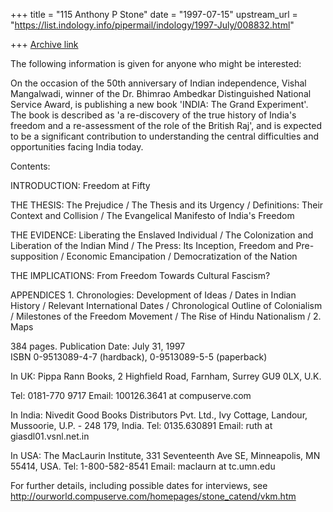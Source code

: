 +++
title = "115 Anthony P Stone"
date = "1997-07-15"
upstream_url = "https://list.indology.info/pipermail/indology/1997-July/008832.html"

+++
[Archive link](https://list.indology.info/pipermail/indology/1997-July/008832.html)

The following information is given for anyone who might be interested:

On the occasion of the 50th anniversary of Indian independence, Vishal
Mangalwadi, winner of the Dr. Bhimrao Ambedkar Distinguished National
Service Award, is publishing a new book  'INDIA: The Grand Experiment'.  
The book is described as 'a re-discovery of the true history of India's
freedom and a re-assessment of the role of the British Raj', and is
expected to be a significant contribution to understanding the central
difficulties and opportunities facing India today.  

Contents:

INTRODUCTION: Freedom at Fifty  

THE THESIS: The Prejudice / The Thesis and its Urgency / Definitions: Their
Context and Collision /  The Evangelical Manifesto of India's Freedom 

THE EVIDENCE:  Liberating the Enslaved Individual / The Colonization and
Liberation of the Indian Mind / The Press: Its Inception, Freedom and
Pre-supposition / Economic  Emancipation / Democratization of the Nation

THE IMPLICATIONS: From Freedom Towards Cultural Fascism? 

APPENDICES  1. Chronologies: Development of Ideas / Dates in Indian History
 / Relevant International  Dates  / Chronological Outline of Colonialism /
Milestones of the Freedom Movement / The Rise of  Hindu  Nationalism /   2.
Maps

384 pages.     Publication Date: July 31, 1997  
ISBN 0-9513089-4-7 (hardback),  0-9513089-5-5 (paperback)

In UK:  Pippa Rann Books, 2 Highfield Road, Farnham, Surrey GU9 0LX, U.K.  

Tel: 0181-770 9717            Email: 100126.3641 at compuserve.com 

In India: Nivedit Good Books Distributors Pvt. Ltd., Ivy Cottage, Landour,
Mussoorie, U.P. - 248 179, India. 
Tel: 0135.630891                Email: ruth at giasdl01.vsnl.net.in

In USA:  The MacLaurin Institute, 331 Seventeenth Ave SE, Minneapolis, MN 
55414, USA.
Tel: 1-800-582-8541           Email: maclaurn at tc.umn.edu

For further details, including possible dates for interviews, see
         http://ourworld.compuserve.com/homepages/stone_catend/vkm.htm




